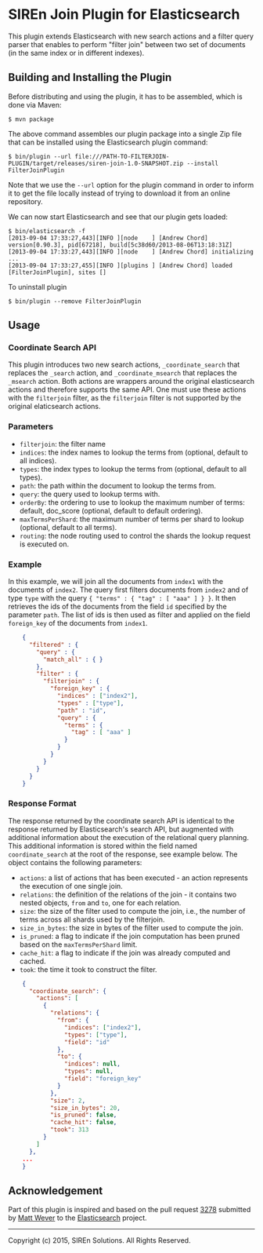 # SIREn Join Plugin for Elasticsearch

This plugin extends Elasticsearch with new search actions and a filter query parser that enables to perform
"filter join" between two set of documents (in the same index or in different indexes).

## Building and Installing the Plugin

Before distributing and using the plugin, it has to be assembled, which is done via Maven:

```
$ mvn package
```

The above command assembles our plugin package into a single Zip file that can be installed using the 
Elasticsearch plugin command:

    $ bin/plugin --url file:///PATH-TO-FILTERJOIN-PLUGIN/target/releases/siren-join-1.0-SNAPSHOT.zip --install FilterJoinPlugin


Note that we use the `--url` option for the plugin command in order to inform it to get the file locally 
instead of trying to download it from an online repository.

We can now start Elasticsearch and see that our plugin gets loaded:

    $ bin/elasticsearch -f
    [2013-09-04 17:33:27,443][INFO ][node    ] [Andrew Chord] version[0.90.3], pid[67218], build[5c38d60/2013-08-06T13:18:31Z]
    [2013-09-04 17:33:27,443][INFO ][node    ] [Andrew Chord] initializing ...
    [2013-09-04 17:33:27,455][INFO ][plugins ] [Andrew Chord] loaded [FilterJoinPlugin], sites []

To uninstall plugin

    $ bin/plugin --remove FilterJoinPlugin

## Usage

### Coordinate Search API

This plugin introduces two new search actions, `_coordinate_search` that replaces the `_search` action, 
and `_coordinate_msearch` that replaces the `_msearch` action. Both actions are wrappers around the original
elasticsearch actions and therefore supports the same API. One must use these actions with the `filterjoin` filter,
as the `filterjoin` filter is not supported by the original elaticsearch actions.
 
### Parameters

* `filterjoin`: the filter name
* `indices`:  the index names to lookup the terms from (optional, default to all indices).
* `types`: the index types to lookup the terms from (optional, default to all types).
* `path`: the path within the document to lookup the terms from.
* `query`: the query used to lookup terms with.
* `orderBy`: the ordering to use to lookup the maximum number of terms: default, doc_score (optional, default to default ordering).
* `maxTermsPerShard`: the maximum number of terms per shard to lookup (optional, default to all terms).
* `routing`: the node routing used to control the shards the lookup request is executed on.

### Example

In this example, we will join all the documents from `index1` with the documents of `index2`. 
The query first filters documents from `index2` and of type `type` with the query 
`{ "terms" : { "tag" : [ "aaa" ] } }`. It then retrieves the ids of the documents from the field `id`
 specified by the parameter `path`. The list of ids is then used as filter and applied on the field 
 `foreign_key` of the documents from `index1`.

```json
    {
      "filtered" : {
        "query" : {
          "match_all" : { }
        },
        "filter" : {
          "filterjoin" : {
            "foreign_key" : {
              "indices" : ["index2"],
              "types" : ["type"],
              "path" : "id",
              "query" : {
                "terms" : {
                  "tag" : [ "aaa" ]
                }
              }
            }
          }
        }
      }
    }
```

### Response Format

The response returned by the coordinate search API is identical to the response
returned by Elasticsearch's search API, but augmented with additional information
about the execution of the relational query planning. This additional information
is stored within the field named `coordinate_search` at the root of the response,
see example below. The object contains the following parameters:

* `actions`: a list of actions that has been executed - an action represents the execution of one single join.
* `relations`: the definition of the relations of the join - it contains two nested objects, `from` and `to`, one for each relation.
* `size`: the size of the filter used to compute the join, i.e., the number of terms across all shards used by the filterjoin.
* `size_in_bytes`: the size in bytes of the filter used to compute the join.
* `is_pruned`: a flag to indicate if the join computation has been pruned based on the `maxTermsPerShard` limit.
* `cache_hit`: a flag to indicate if the join was already computed and cached.
* `took`: the time it took to construct the filter.

```json
    {
      "coordinate_search": {
        "actions": [
          {
            "relations": {
              "from": {
                "indices": ["index2"],
                "types": ["type"],
                "field": "id"
              },
              "to": {
                "indices": null,
                "types": null,
                "field": "foreign_key"
              }
            },
            "size": 2,
            "size_in_bytes": 20,
            "is_pruned": false,
            "cache_hit": false,
            "took": 313
          }
        ]
      },
    ...
    }
```

## Acknowledgement

Part of this plugin is inspired and based on the pull request
[3278](https://github.com/elastic/elasticsearch/pull/3278) submitted by [Matt Wever](https://github.com/mattweber)
to the [Elasticsearch](https://github.com/elastic/elasticsearch) project.

- - -

Copyright (c) 2015, SIREn Solutions. All Rights Reserved.

